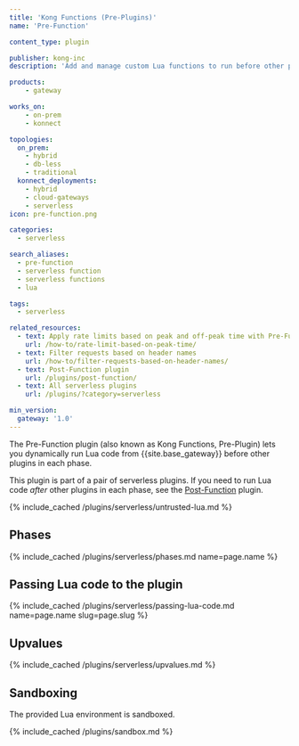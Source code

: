 ```yaml
---
title: 'Kong Functions (Pre-Plugins)'
name: 'Pre-Function'

content_type: plugin

publisher: kong-inc
description: 'Add and manage custom Lua functions to run before other plugins'

products:
    - gateway

works_on:
    - on-prem
    - konnect

topologies:
  on_prem:
    - hybrid
    - db-less
    - traditional
  konnect_deployments:
    - hybrid
    - cloud-gateways
    - serverless
icon: pre-function.png

categories:
  - serverless

search_aliases:
  - pre-function
  - serverless function
  - serverless functions
  - lua

tags:
  - serverless

related_resources:
  - text: Apply rate limits based on peak and off-peak time with Pre-Function
    url: /how-to/rate-limit-based-on-peak-time/
  - text: Filter requests based on header names
    url: /how-to/filter-requests-based-on-header-names/
  - text: Post-Function plugin
    url: /plugins/post-function/
  - text: All serverless plugins
    url: /plugins/?category=serverless

min_version:
  gateway: '1.0'
---
```


The Pre-Function plugin (also known as Kong Functions, Pre-Plugin) lets
you dynamically run Lua code from {{site.base_gateway}} before other plugins in each phase.

This plugin is part of a pair of serverless plugins. 
If you need to run Lua code _after_ other plugins in each phase, see the [Post-Function](/plugins/post-function/) plugin.

{% include_cached /plugins/serverless/untrusted-lua.md %}

## Phases

{% include_cached /plugins/serverless/phases.md name=page.name %}

## Passing Lua code to the plugin

{% include_cached /plugins/serverless/passing-lua-code.md name=page.name slug=page.slug %}

## Upvalues

{% include_cached /plugins/serverless/upvalues.md %}

## Sandboxing

The provided Lua environment is sandboxed.

{% include_cached /plugins/sandbox.md %}